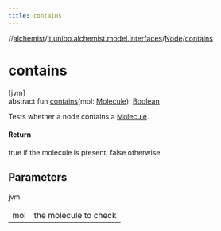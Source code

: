 ```yaml
---
title: contains
---
```

//[alchemist](../../../index.html)/[it.unibo.alchemist.model.interfaces](../index.html)/[Node](index.html)/[contains](contains.html)



# contains



[jvm]\
abstract fun [contains](contains.html)(mol: [Molecule](../-molecule/index.html)): [Boolean](https://kotlinlang.org/api/latest/jvm/stdlib/kotlin/-boolean/index.html)



Tests whether a node contains a [Molecule](../-molecule/index.html).



#### Return



true if the molecule is present, false otherwise



## Parameters


jvm

| | |
|---|---|
| mol | the molecule to check |





